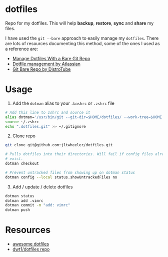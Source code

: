 # dotfiles

Repo for my dotfiles. This will help **backup**, **restore**, **sync** and
**share** my files.

I have used the `git --bare` approach to easily manage my `dotfiles`. There
are lots of resources documenting this method, some of the ones I used as a
reference are:
- [Manage Dotfiles With a Bare Git Repo](https://harfangk.github.io/2016/09/18/manage-dotfiles-with-a-git-bare-repository.html)
- [Dotfile management by Atlassian](https://www.atlassian.com/git/tutorials/dotfiles)
- [Git Bare Repo by DistroTube](https://www.youtube.com/watch?v=tBoLDpTWVOM&ab_channel=DistroTube)

# Usage

1. Add the `dotman` alias to your `.bashrc` or `.zshrc` file
```sh
# Add this line to zshrc and source it
alias dotman='/usr/bin/git --git-dir=$HOME/dotfiles/ --work-tree=$HOME'
source ~/.zshrc
echo ".dotfiles.git" >> ~/.gitignore
```

2. Clone repo

```sh
git clone git@github.com:jltwheeler/dotfiles.git

# Pulls dotfiles into their directories. Will fail if config files already
# exist.
dotman checkout

# Prevent untracked files from showing up on dotman status
dotman config --local status.showUntrackedFiles no
```

3. Add / update / delete dotfiles

```sh
dotman status
dotman add .vimrc
dotman commit -m "add: vimrc"
dotman push
```


# Resources
- [awesome dotfiles](https://github.com/webpro/awesome-dotfiles)
- [dwt1/dotfiles repo](https://gitlab.com/dwt1/dotfiles)

